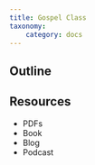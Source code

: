 ```yaml
---
title: Gospel Class
taxonomy:
    category: docs
---
```

## Outline

## Resources
- PDFs
- Book
- Blog
- Podcast

